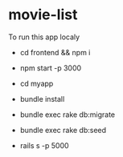# movie-list

To run this app localy

- cd frontend && npm i 
- npm start -p 3000

- cd myapp
- bundle install
- bundle exec rake db:migrate
- bundle exec rake db:seed
- rails s -p 5000
